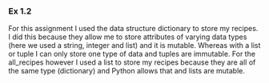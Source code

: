 ### Ex 1.2

For this assignment I used the data structure dictionary to store my recipes. 
I did this because they allow me to store attributes of varying data types (here we used a string, integer and list) and it is mutable.
Whereas with a list or tuple I can only store one type of data and tuples are immutable. 
For the all_recipes however I used a list to store my recipes because they are all of the same type (dictionary) and Python allows that and lists are mutable.

